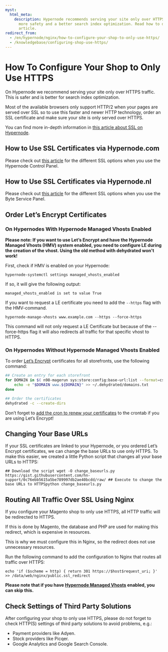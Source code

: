 ```yaml
---
myst:
  html_meta:
    description: Hypernode recommends serving your site only over HTTPS traffic for
      more safety and a better search index optimization. Read how to do so in this
      article.
redirect_from:
  - /en/hypernode/nginx/how-to-configure-your-shop-to-only-use-https/
  - /knowledgebase/configuring-shop-use-https/
---
```


<!-- source: https://support.hypernode.com/en/hypernode/nginx/how-to-configure-your-shop-to-only-use-https/ -->

# How To Configure Your Shop to Only Use HTTPS

On Hypernode we recommend serving your site only over HTTPS traffic. This is safer and is better for search index optimization.

Most of the available browsers only support HTTP/2 when your pages are served over SSL so to use this faster and newer HTTP technology, order an SSL certificate and make sure your site is only served over HTTPS.

You can find more in-depth information in [this article about SSL on Hypernode](../ssl/how-to-use-ssl-certificates-on-your-hypernode-when-ordered-via-hypernode-com.md).

## How to Use SSL Certificates via Hypernode.com

Please check out [this article](../ssl/how-to-use-ssl-certificates-on-your-hypernode-when-ordered-via-hypernode-com.md) for the different SSL options when you use the Hypernode Control Panel.

## How to Use SSL Certificates via Hypernode.nl

Please check out [this article](../ssl/how-to-use-ssl-certificates-on-your-hypernode-when-ordered-via-hypernode-nl.md) for the different SSL options when you use the Byte Service Panel.

## Order Let’s Encrypt Certificates

### On Hypernodes With Hypernode Managed Vhosts Enabled

**Please note: If you want to use Let’s Encrypt and have the Hypernode Managed Vhosts (HMV) system enabled, you need to configure LE during the creation of the vhost. Using the old method with dehydrated won't work!**

First, check if HMV is enabled on your Hypernode:

`hypernode-systemctl settings managed_vhosts_enabled`

If so, it will give the following output:

`managed_vhosts_enabled is set to value True`

If you want to request a LE certificate you need to add the `--https` flag with the HMV-command.

`hypernode-manage-vhosts www.example.com --https --force-https`

This command will not only request a LE Certificate but because of the --force-https flag it will also redirects all traffic for that specific vhost to HTTPS.

### On Hypernodes Without Hypernode Managed Vhosts Enabled

To order [Let’s Encrypt](../ssl/how-to-use-lets-encrypt-on-hypernode.md) certificates for all storefronts, use the following command:

```bash
## Create an entry for each storefront
for DOMAIN in $( n98-magerun sys:store:config:base-url:list --format=csv | sed 1d | cut -d , -f 3 | perl -pe "s/https?://(www.)?//" | tr -d "/" | sort -u ); do
    echo -e "$DOMAIN www.${DOMAIN}" >> ~/.dehydrated/domains.txt
done

## Order the certificates
dehydrated -c --create-dirs
```

Don’t forget to [add the cron to renew your certificates](../ssl/how-to-use-lets-encrypt-on-hypernode.md) to the crontab if you are using Let’s Encrypt!

## Changing Your Base URLs

If your SSL certificates are linked to your Hypernode, or you ordered Let’s Encrypt certificates, we can change the base URLs to use only HTTPS. To make this easier, we created a little Python script that changes all your base URLs to HTTPS:

```nginx
## Download the script wget -O change_baseurls.py https://gist.githubusercontent.com/hn-support/0c76ebb5615a5be789997db2ae40bcdd/raw/ ## Execute to change the base URLs to HTTPSpython change_baseurls.py
```

## Routing All Traffic Over SSL Using Nginx

If you configure your Magento shop to only use HTTPS, all HTTP traffic will be redirected to HTTPS.

If this is done by Magento, the database and PHP are used for making this redirect, which is expensive in resources.

This is why we must configure this in Nginx, so the redirect does not use unnecessary resources.

Run the following command to add the configuration to Nginx that routes all traffic over HTTPS:

```nginx
echo 'if ($scheme = http) { return 301 https://$host$request_uri; }' >> /data/web/nginx/public.ssl_redirect
```

**Please note that if you have [Hypernode Managed Vhosts](hypernode-managed-vhosts.md) enabled, you can skip this.**

## Check Settings of Third Party Solutions

After configuring your shop to only use HTTPS, please do not forget to check HTTP(S) settings of third party solutions to avoid problems, e.g.:

- Payment providers like Adyen.
- Stock providers like Picqer.
- Google Analytics and Google Search Console.
